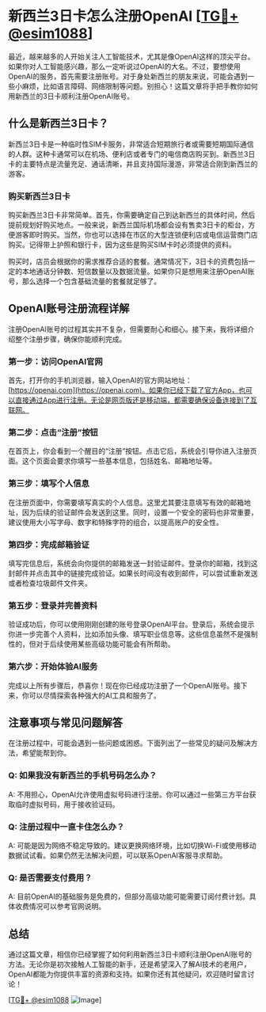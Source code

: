 # 新西兰3日卡怎么注册OpenAI [[TG💪+ @esim1088](https://t.me/s/esim1088)]

最近，越来越多的人开始关注人工智能技术，尤其是像OpenAI这样的顶尖平台。如果你对人工智能感兴趣，那么一定听说过OpenAI的大名。不过，要想使用OpenAI的服务，首先需要注册账号。对于身处新西兰的朋友来说，可能会遇到一些小麻烦，比如语言障碍、网络限制等问题。别担心！这篇文章将手把手教你如何用新西兰的3日卡顺利注册OpenAI账号。

## 什么是新西兰3日卡？

新西兰3日卡是一种临时性SIM卡服务，非常适合短期旅行者或需要短期国际通信的人群。这种卡通常可以在机场、便利店或者专门的电信商店购买到。新西兰3日卡的主要特点是流量充足、通话清晰，并且支持国际漫游，非常适合刚到新西兰的游客。

### 购买新西兰3日卡

购买新西兰3日卡非常简单。首先，你需要确定自己到达新西兰的具体时间，然后提前规划好购买地点。一般来说，新西兰国际机场都会设有售卖3日卡的柜台，方便游客即时购买。当然，你也可以选择在市区的大型连锁便利店或电信运营商门店购买。记得带上护照和银行卡，因为这些是购买SIM卡时必须提供的资料。

购买时，店员会根据你的需求推荐合适的套餐。通常情况下，3日卡的资费包括一定的本地通话分钟数、短信数量以及数据流量。如果你只是想用来注册OpenAI账号，那么选择一个包含基础流量的套餐就足够了。

## OpenAI账号注册流程详解

注册OpenAI账号的过程其实并不复杂，但需要耐心和细心。接下来，我将详细介绍整个注册步骤，确保你能顺利完成。

### 第一步：访问OpenAI官网

首先，打开你的手机浏览器，输入OpenAI的官方网站地址：[https://openai.com](https://openai.com)。如果你已经下载了官方App，也可以直接通过App进行注册。无论是网页版还是移动端，都需要确保设备连接到了互联网。

### 第二步：点击“注册”按钮

在首页上，你会看到一个醒目的“注册”按钮。点击它后，系统会引导你进入注册页面。这个页面会要求你填写一些基本信息，包括姓名、邮箱地址等。

### 第三步：填写个人信息

在注册页面中，你需要填写真实的个人信息。这里尤其要注意填写有效的邮箱地址，因为后续的验证邮件会发送到这里。同时，设置一个安全的密码也非常重要，建议使用大小写字母、数字和特殊字符的组合，以提高账户的安全性。

### 第四步：完成邮箱验证

填写完信息后，系统会向你提供的邮箱发送一封验证邮件。登录你的邮箱，找到这封邮件并点击其中的链接完成验证。如果长时间没有收到邮件，可以尝试重新发送或者检查垃圾邮件文件夹。

### 第五步：登录并完善资料

验证成功后，你可以使用刚刚创建的账号登录OpenAI平台。登录后，系统会提示你进一步完善个人资料，比如添加头像、填写职业信息等。这些信息虽然不是强制性的，但对于后续使用某些高级功能可能会有所帮助。

### 第六步：开始体验AI服务

完成以上所有步骤后，恭喜你！现在你已经成功注册了一个OpenAI账号。接下来，你可以尽情探索各种强大的AI工具和服务了。

## 注意事项与常见问题解答

在注册过程中，可能会遇到一些问题或困惑。下面列出了一些常见的疑问及解决方法，希望能帮到你。

### Q: 如果我没有新西兰的手机号码怎么办？
A: 不用担心，OpenAI允许使用虚拟号码进行注册。你可以通过一些第三方平台获取临时虚拟号码，用于接收验证码。

### Q: 注册过程中一直卡住怎么办？
A: 可能是因为网络不稳定导致的。建议更换网络环境，比如切换Wi-Fi或使用移动数据试试看。如果仍然无法解决问题，可以联系OpenAI客服寻求帮助。

### Q: 是否需要支付费用？
A: 目前OpenAI的基础服务是免费的，但部分高级功能可能需要订阅付费计划。具体收费情况可以参考官网说明。

## 总结

通过这篇文章，相信你已经掌握了如何利用新西兰3日卡顺利注册OpenAI账号的方法。无论你是初次接触人工智能的新手，还是希望深入了解AI技术的老用户，OpenAI都能为你提供丰富的资源和支持。如果你还有其他疑问，欢迎随时留言讨论！

[[TG💪+ @esim1088](https://t.me/s/esim1088) ![Image](https://i.postimg.cc/4NQfJmqS/Snipaste-2025-05-13-00-14-12.png)]